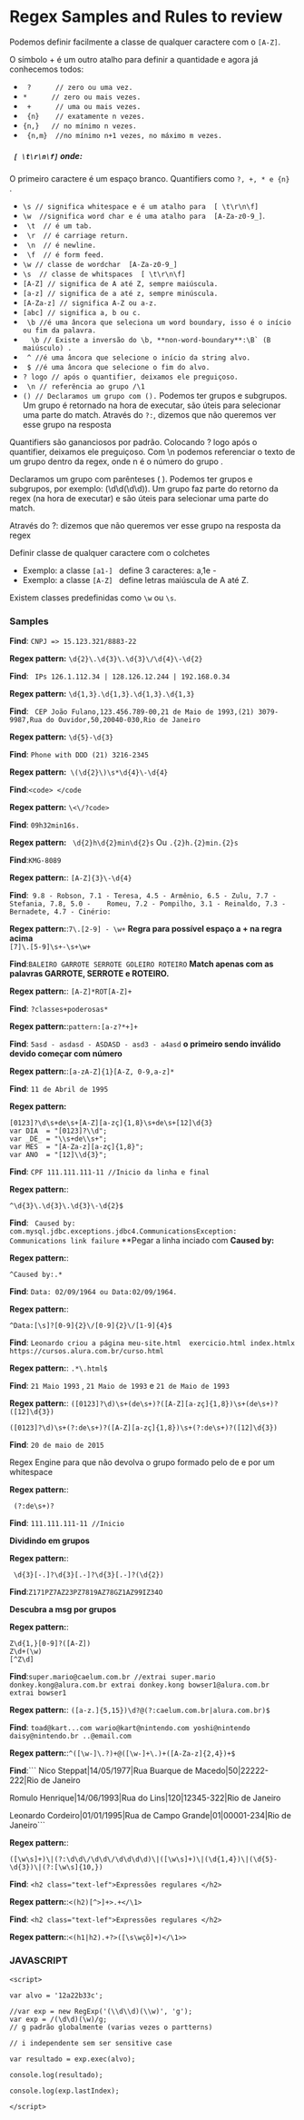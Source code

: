 # Regex  Samples and Rules to review

Podemos definir facilmente a classe de qualquer caractere com o ``` [A-Z] ```.


O símbolo + é um outro atalho para definir a quantidade e agora já conhecemos todos:

* ``` ?      // zero ou uma vez.```
* ``` *      // zero ou mais vezes. ```
* ``` +      // uma ou mais vezes.```
* ``` {n}    // exatamente n vezes.```
* ``` {n,}   // no mínimo n vezes. ```  
* ``` {n,m}  //no mínimo n+1 vezes, no máximo m vezes.```

##### ``` [ \t\r\n\f]```  onde:

O primeiro caractere é um espaço branco.
Quantifiers como  ``` ?, +, * e {n}  ```.
*  ```\s // significa whitespace e é um atalho para  [ \t\r\n\f] ```
*  ``` \w  //significa word char e é uma atalho para  [A-Za-z0-9_] ```.
* ``` \t  // é um tab.```
* ``` \r  // é carriage return.```
* ``` \n  // é newline.```
* ``` \f  // é form feed.```
* ``` \w // classe de wordchar  [A-Za-z0-9_] ```
* ``` \s  // classe de whitspaces  [ \t\r\n\f] ```
*  ``` [A-Z] // significa de A até Z, sempre maiúscula. ```
*  ``` [a-z] // significa de a até z, sempre minúscula. ```
*  ``` [A-Za-z] // significa A-Z ou a-z.  ```
*  ``` [abc] // significa a, b ou c.  ```
*  ``` \b //é uma âncora que seleciona um word boundary, isso é o início ou fim da palavra.```
*  ```  \b // Existe a inversão do \b, **non-word-boundary**:\B` (B maiúsculo) .```
*  ``` ^ //é uma âncora que selecione o início da string alvo.```
*  ``` $ //é uma âncora que selecione o fim do alvo.```
*  ```? logo // após o quantifier, deixamos ele preguiçoso.```
* ``` \n // referência ao grupo /\1```
* ```() // Declaramos um grupo com ().```
Podemos ter grupos e subgrupos.
Um grupo é retornado na hora de executar, são úteis para selecionar uma parte do match.
Através do  ```?:```, dizemos que não queremos ver esse grupo na resposta

Quantifiers são gananciosos por padrão.
Colocando ? logo após o quantifier, deixamos ele preguiçoso.
Com \n podemos referenciar o texto de um grupo dentro da regex, onde n é o número do grupo .


Declaramos um grupo com parênteses ( ).
Podemos ter grupos e subgrupos, por exemplo: (\d\d(\d\d)).
Um grupo faz parte do retorno da regex (na hora de executar) e são úteis para selecionar uma parte do match.

Através do ?: dizemos que não queremos ver esse grupo na resposta da regex

Definir classe de qualquer caractere com o colchetes
* Exemplo: a classe  ``` [a1-]  ``` define 3 caracteres: a,1e -
* Exemplo: a classe  ``` [A-Z]  ``` define letras maiúscula de A até Z.

Existem classes predefinidas como  ```\w``` ou ```\s```.

### Samples

__Find__: ```CNPJ => 15.123.321/8883-22```

**Regex pattern:**   ```\d{2}\.\d{3}\.\d{3}\/\d{4}\-\d{2}```

__Find__: ``` IPs 126.1.112.34 | 128.126.12.244 | 192.168.0.34```

**Regex pattern:**  ``` \d{1,3}.\d{1,3}.\d{1,3}.\d{1,3} ```  

__Find__: ``` CEP
    João Fulano,123.456.789-00,21 de Maio de 1993,(21) 3079-9987,Rua do Ouvidor,50,20040-030,Rio de Janeiro```

**Regex pattern:** ```\d{5}-\d{3}```

__Find__: ```Phone with DDD (21) 3216-2345```

**Regex pattern:**``` \(\d{2}\)\s*\d{4}\-\d{4}```

__Find__:```<code> </code```

**Regex pattern:** ``` \<\/?code> ```

__Find__: ```09h32min16s.```

**Regex pattern:** ``` \d{2}h\d{2}min\d{2}s```
 Ou
``` .{2}h.{2}min.{2}s ```

__Find__:```KMG-8089```

**Regex pattern:**: ```[A-Z]{3}\-\d{4}```

__Find__:``` 9.8 - Robson, 7.1 - Teresa, 4.5 - Armênio, 6.5 - Zulu, 7.7 - Stefania, 7.8, 5.0 -   
      Romeu, 7.2 - Pompilho, 3.1 - Reinaldo, 7.3 - Bernadete, 4.7 - Cinério:```

**Regex pattern:**:``` 7\.[2-9] - \w+ ```
  __Regra para possível espaço a + na regra acima__  
``` [7]\.[5-9]\s+-\s+\w+ ```   

__Find__:```BALEIRO GARROTE SERROTE GOLEIRO ROTEIRO``` **Match apenas com as palavras GARROTE, SERROTE e ROTEIRO.**

**Regex pattern:**: ``` [A-Z]*ROT[A-Z]+ ```

__Find__: ```?classes+poderosas*```

**Regex pattern:**:```pattern:[a-z?*+]+```

__Find__: ```5asd - asdasd - ASDASD - asd3 - a4asd```
**o primeiro sendo inválido devido começar com número**

**Regex pattern:**:```[a-zA-Z]{1}[A-Z, 0-9,a-z]*```


__Find__: ```11 de Abril de 1995```

**Regex pattern:**
```
[0123]?\d\s+de\s+[A-Z][a-zç]{1,8}\s+de\s+[12]\d{3}
var DIA  = "[0123]?\\d";
var _DE_ = "\\s+de\\s+";
var MES  = "[A-Za-z][a-zç]{1,8}";
var ANO  = "[12]\\d{3}";
```
__Find__: ```CPF 111.111.111-11 //Inicio da linha e final ```

**Regex pattern:**:
```
^\d{3}\.\d{3}\.\d{3}\-\d{2}$
```

__Find__: ``` Caused by: com.mysql.jdbc.exceptions.jdbc4.CommunicationsException: Communications link failure```
**Pegar a linha inciado com **Caused by:**

**Regex pattern:**:
```
^Caused by:.*
```

__Find__: ```Data: 02/09/1964 ou Data:02/09/1964.```

**Regex pattern:**:
```
^Data:[\s]?[0-9]{2}\/[0-9]{2}\/[1-9]{4}$
```

__Find__: ```Leonardo criou a página meu-site.html  exercicio.html index.htmlx  https://cursos.alura.com.br/curso.html```

**Regex pattern:**: ```.*\.html$```


__Find__: ```21 Maio 1993```
,
```21 Maio de 1993```
 e
 ```21 de Maio de 1993```

**Regex pattern:**: ```([0123]?\d)\s+(de\s+)?([A-Z][a-zç]{1,8})\s+(de\s+)?([12]\d{3})```

```([0123]?\d)\s+(?:de\s+)?([A-Z][a-zç]{1,8})\s+(?:de\s+)?([12]\d{3})```


__Find__: ```20 de maio de 2015```

 Regex Engine para que não devolva o grupo formado pelo de e por um whitespace

**Regex pattern:**:
```
 (?:de\s+)?
 ```

__Find__: ```111.111.111-11 //Inicio```

__Dividindo em grupos__

 **Regex pattern:**:
 ```
  \d{3}[-.]?\d{3}[.-]?\d{3}[.-]?(\d{2})
  ```

__Find__:```Z171PZ7AZ23PZ7819AZ78GZ1AZ99IZ34O```

__Descubra a msg por grupos__

**Regex pattern:**:
   ```
   Z\d{1,}[0-9]?([A-Z])
   Z\d+(\w)
   [^Z\d]
   ```

__Find__:``` super.mario@caelum.com.br //extrai super.mario
   donkey.kong@alura.com.br extrai donkey.kong
   bowser1@alura.com.br extrai bowser1 ```


**Regex pattern:**: ``` ([a-z.]{5,15})\d?@(?:caelum.com.br|alura.com.br)$ ```

__Find__: ``` toad@kart...com wario@kart@nintendo.com yoshi@nintendo daisy@nintendo.br ..@email.com ```

**Regex pattern:**:```^([\w-]\.?)+@([\w-]+\.)+([A-Za-z]{2,4})+$```

__Find__:```
Nico Steppat|14/05/1977|Rua Buarque de Macedo|50|22222-222|Rio de Janeiro

Romulo Henrique|14/06/1993|Rua do Lins|120|12345-322|Rio de Janeiro

Leonardo Cordeiro|01/01/1995|Rua de Campo Grande|01|00001-234|Rio de Janeiro```

**Regex pattern:**:
```
([\w\s]+)\|(?:\d\d\/\d\d\/\d\d\d\d)\|([\w\s]+)\|(\d{1,4})\|(\d{5}-\d{3})\|(?:[\w\s]{10,})
```

__Find__: ```<h2 class="text-lef">Expressões regulares </h2>```

**Regex pattern:**:```<(h2)[^>]+>.+</\1>```

__Find__: ```<h2 class="text-lef">Expressões regulares </h2>```

**Regex pattern:**:```<(h1|h2).+?>([\s\wçõ]+)</\1>>```


### JAVASCRIPT ###

```
<script>

var alvo = '12a22b33c';

//var exp = new RegExp('(\\d\\d)(\\w)', 'g');
var exp = /(\d\d)(\w)/g;
// g padrão globalmente (varias vezes o partterns)

// i independente sem ser sensitive case

var resultado = exp.exec(alvo);

console.log(resultado);

console.log(exp.lastIndex);

</script>
```
